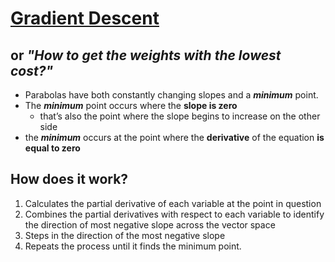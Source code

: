 # [Gradient Descent][1]

## or _"How to get the weights with the lowest cost?"_

- Parabolas have both constantly changing slopes and a ***minimum*** point. 
- The ***minimum*** point occurs where the **slope is zero**
  + that’s also the point where the slope begins to increase on the other side
- the ***minimum*** occurs at the point where the **derivative** of the equation 
  **is equal to zero**

## How does it work?
1. Calculates the partial derivative of each variable at the point in question
2. Combines the partial derivatives with respect to each variable to identify the
   direction of most negative slope across the vector space
3. Steps in the direction of the most negative slope
4. Repeats the process until it finds the minimum point.

[1]: https://towardsdatascience.com/understanding-gradient-descent-35a7e3007098
